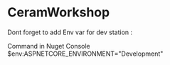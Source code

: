 # CeramWorkshop

Dont forget to add Env var for dev station :

Command in Nuget Console
$env:ASPNETCORE_ENVIRONMENT="Development"
